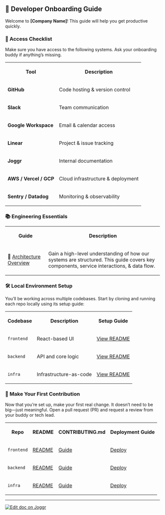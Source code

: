 <!--@@joggrdoc@@-->
<!-- @joggr:version(v2):end -->
<!-- @joggr:warning:start -->
<!-- 
  _   _   _    __        __     _      ____    _   _   ___   _   _    ____     _   _   _ 
 | | | | | |   \ \      / /    / \    |  _ \  | \ | | |_ _| | \ | |  / ___|   | | | | | |
 | | | | | |    \ \ /\ / /    / _ \   | |_) | |  \| |  | |  |  \| | | |  _    | | | | | |
 |_| |_| |_|     \ V  V /    / ___ \  |  _ <  | |\  |  | |  | |\  | | |_| |   |_| |_| |_|
 (_) (_) (_)      \_/\_/    /_/   \_\ |_| \_\ |_| \_| |___| |_| \_|  \____|   (_) (_) (_)
                                                              
This document is managed by Joggr. Editing this document could break Joggr's core features, i.e. our 
ability to auto-maintain this document. Please use the Joggr editor to edit this document 
(link at bottom of the page).
-->
<!-- @joggr:warning:end -->
## 🧭 Developer Onboarding Guide

Welcome to **\[Company Name]**! This guide will help you get productive quickly.

### 🔐 Access Checklist

Make sure you have access to the following systems. Ask your onboarding buddy if anything’s missing.

<table class="dashdraft-table">
  <tbody>
    <tr class="dashdraft-table-row">
      <th class="dashdraft-table-header" colspan="1" rowspan="1">
        <p class="dashdraft-paragraph">Tool</p>
      </th>
      <th class="dashdraft-table-header" colspan="1" rowspan="1">
        <p class="dashdraft-paragraph">Description</p>
      </th>
    </tr>
    <tr class="dashdraft-table-row">
      <td class="dashdraft-table-cell" colspan="1" rowspan="1">
        <p class="dashdraft-paragraph"><strong class="dashdraft-bold">GitHub</strong></p>
      </td>
      <td class="dashdraft-table-cell" colspan="1" rowspan="1">
        <p class="dashdraft-paragraph">Code hosting &#x26; version control</p>
      </td>
    </tr>
    <tr class="dashdraft-table-row">
      <td class="dashdraft-table-cell" colspan="1" rowspan="1">
        <p class="dashdraft-paragraph"><strong class="dashdraft-bold">Slack</strong></p>
      </td>
      <td class="dashdraft-table-cell" colspan="1" rowspan="1">
        <p class="dashdraft-paragraph">Team communication</p>
      </td>
    </tr>
    <tr class="dashdraft-table-row">
      <td class="dashdraft-table-cell" colspan="1" rowspan="1">
        <p class="dashdraft-paragraph"><strong class="dashdraft-bold">Google Workspace</strong></p>
      </td>
      <td class="dashdraft-table-cell" colspan="1" rowspan="1">
        <p class="dashdraft-paragraph">Email &#x26; calendar access</p>
      </td>
    </tr>
    <tr class="dashdraft-table-row">
      <td class="dashdraft-table-cell" colspan="1" rowspan="1">
        <p class="dashdraft-paragraph"><strong class="dashdraft-bold">Linear</strong></p>
      </td>
      <td class="dashdraft-table-cell" colspan="1" rowspan="1">
        <p class="dashdraft-paragraph">Project &#x26; issue tracking</p>
      </td>
    </tr>
    <tr class="dashdraft-table-row">
      <td class="dashdraft-table-cell" colspan="1" rowspan="1">
        <p class="dashdraft-paragraph"><strong class="dashdraft-bold">Joggr</strong></p>
      </td>
      <td class="dashdraft-table-cell" colspan="1" rowspan="1">
        <p class="dashdraft-paragraph">Internal documentation</p>
      </td>
    </tr>
    <tr class="dashdraft-table-row">
      <td class="dashdraft-table-cell" colspan="1" rowspan="1">
        <p class="dashdraft-paragraph"><strong class="dashdraft-bold">AWS / Vercel / GCP</strong></p>
      </td>
      <td class="dashdraft-table-cell" colspan="1" rowspan="1">
        <p class="dashdraft-paragraph">Cloud infrastructure &#x26; deployment</p>
      </td>
    </tr>
    <tr class="dashdraft-table-row">
      <td class="dashdraft-table-cell" colspan="1" rowspan="1">
        <p class="dashdraft-paragraph"><strong class="dashdraft-bold">Sentry / Datadog</strong></p>
      </td>
      <td class="dashdraft-table-cell" colspan="1" rowspan="1">
        <p class="dashdraft-paragraph">Monitoring &#x26; observability</p>
      </td>
    </tr>
  </tbody>
</table>

### 📚 Engineering Essentials

<table class="dashdraft-table">
  <tbody>
    <tr class="dashdraft-table-row">
      <th class="dashdraft-table-header" colspan="1" rowspan="1">
        <p class="dashdraft-paragraph">Guide</p>
      </th>
      <th class="dashdraft-table-header" colspan="1" rowspan="1">
        <p class="dashdraft-paragraph">Description</p>
      </th>
    </tr>
    <tr class="dashdraft-table-row">
      <td class="dashdraft-table-cell" colspan="1" rowspan="1">
        <p class="dashdraft-paragraph"><span data-name="bricks" class="dashdraft-emoji" data-type="emoji">🧱</span> <a target="_blank" rel="noopener noreferrer" class="dashdraft-link" href="https://github.com/joggrdocs/dungeons-and-docs/blob/main/templates/architecture/service-architecture.md">Architecture Overview</a></p>
      </td>
      <td class="dashdraft-table-cell" colspan="1" rowspan="1">
        <p class="dashdraft-paragraph">Gain a high-level understanding of how our systems are structured. This guide covers key components, service interactions, &#x26; data flow.</p>
      </td>
    </tr>
  </tbody>
</table>

### 🛠 Local Environment Setup

You’ll be working across multiple codebases. Start by cloning and running each repo locally using its setup guide:

<table class="dashdraft-table">
  <tbody>
    <tr class="dashdraft-table-row">
      <th class="dashdraft-table-header" colspan="1" rowspan="1">
        <p class="dashdraft-paragraph">Codebase</p>
      </th>
      <th class="dashdraft-table-header" colspan="1" rowspan="1">
        <p class="dashdraft-paragraph">Description</p>
      </th>
      <th class="dashdraft-table-header" colspan="1" rowspan="1">
        <p class="dashdraft-paragraph">Setup Guide</p>
      </th>
    </tr>
    <tr class="dashdraft-table-row">
      <td class="dashdraft-table-cell" colspan="1" rowspan="1">
        <p class="dashdraft-paragraph"><code class="dashdraft-code-inline">frontend</code></p>
      </td>
      <td class="dashdraft-table-cell" colspan="1" rowspan="1">
        <p class="dashdraft-paragraph">React-based UI</p>
      </td>
      <td class="dashdraft-table-cell" colspan="1" rowspan="1">
        <p class="dashdraft-paragraph"><a target="_blank" rel="noopener" class="dashdraft-link" href="#">View README</a></p>
      </td>
    </tr>
    <tr class="dashdraft-table-row">
      <td class="dashdraft-table-cell" colspan="1" rowspan="1">
        <p class="dashdraft-paragraph"><code class="dashdraft-code-inline">backend</code></p>
      </td>
      <td class="dashdraft-table-cell" colspan="1" rowspan="1">
        <p class="dashdraft-paragraph">API and core logic</p>
      </td>
      <td class="dashdraft-table-cell" colspan="1" rowspan="1">
        <p class="dashdraft-paragraph"><a target="_blank" rel="noopener" class="dashdraft-link" href="#">View README</a></p>
      </td>
    </tr>
    <tr class="dashdraft-table-row">
      <td class="dashdraft-table-cell" colspan="1" rowspan="1">
        <p class="dashdraft-paragraph"><code class="dashdraft-code-inline">infra</code></p>
      </td>
      <td class="dashdraft-table-cell" colspan="1" rowspan="1">
        <p class="dashdraft-paragraph">Infrastructure-as-code</p>
      </td>
      <td class="dashdraft-table-cell" colspan="1" rowspan="1">
        <p class="dashdraft-paragraph"><a target="_blank" rel="noopener" class="dashdraft-link" href="#">View README</a></p>
      </td>
    </tr>
  </tbody>
</table>

### 🚀 Make Your First Contribution

Now that you’re set up, make your first real change. It doesn’t need to be big—just meaningful. Open a pull request (PR) and request a review from your buddy or tech lead.

<table class="dashdraft-table">
  <tbody>
    <tr class="dashdraft-table-row">
      <th class="dashdraft-table-header" colspan="1" rowspan="1">
        <p class="dashdraft-paragraph">Repo</p>
      </th>
      <th class="dashdraft-table-header" colspan="1" rowspan="1">
        <p class="dashdraft-paragraph">README</p>
      </th>
      <th class="dashdraft-table-header" colspan="1" rowspan="1">
        <p class="dashdraft-paragraph">CONTRIBUTING.md</p>
      </th>
      <th class="dashdraft-table-header" colspan="1" rowspan="1">
        <p class="dashdraft-paragraph">Deployment Guide</p>
      </th>
    </tr>
    <tr class="dashdraft-table-row">
      <td class="dashdraft-table-cell" colspan="1" rowspan="1">
        <p class="dashdraft-paragraph"><code class="dashdraft-code-inline">frontend</code></p>
      </td>
      <td class="dashdraft-table-cell" colspan="1" rowspan="1">
        <p class="dashdraft-paragraph"><a target="_blank" rel="noopener" class="dashdraft-link" href="#">README</a></p>
      </td>
      <td class="dashdraft-table-cell" colspan="1" rowspan="1">
        <p class="dashdraft-paragraph"><a target="_blank" rel="noopener" class="dashdraft-link" href="#">Guide</a></p>
      </td>
      <td class="dashdraft-table-cell" colspan="1" rowspan="1">
        <p class="dashdraft-paragraph"><a target="_blank" rel="noopener" class="dashdraft-link" href="#">Deploy</a></p>
      </td>
    </tr>
    <tr class="dashdraft-table-row">
      <td class="dashdraft-table-cell" colspan="1" rowspan="1">
        <p class="dashdraft-paragraph"><code class="dashdraft-code-inline">backend</code></p>
      </td>
      <td class="dashdraft-table-cell" colspan="1" rowspan="1">
        <p class="dashdraft-paragraph"><a target="_blank" rel="noopener" class="dashdraft-link" href="#">README</a></p>
      </td>
      <td class="dashdraft-table-cell" colspan="1" rowspan="1">
        <p class="dashdraft-paragraph"><a target="_blank" rel="noopener" class="dashdraft-link" href="#">Guide</a></p>
      </td>
      <td class="dashdraft-table-cell" colspan="1" rowspan="1">
        <p class="dashdraft-paragraph"><a target="_blank" rel="noopener" class="dashdraft-link" href="#">Deploy</a></p>
      </td>
    </tr>
    <tr class="dashdraft-table-row">
      <td class="dashdraft-table-cell" colspan="1" rowspan="1">
        <p class="dashdraft-paragraph"><code class="dashdraft-code-inline">infra</code></p>
      </td>
      <td class="dashdraft-table-cell" colspan="1" rowspan="1">
        <p class="dashdraft-paragraph"><a target="_blank" rel="noopener" class="dashdraft-link" href="#">README</a></p>
      </td>
      <td class="dashdraft-table-cell" colspan="1" rowspan="1">
        <p class="dashdraft-paragraph"><a target="_blank" rel="noopener" class="dashdraft-link" href="#">Guide</a></p>
      </td>
      <td class="dashdraft-table-cell" colspan="1" rowspan="1">
        <p class="dashdraft-paragraph"><a target="_blank" rel="noopener" class="dashdraft-link" href="#">Deploy</a></p>
      </td>
    </tr>
  </tbody>
</table>

<!-- @joggr:editLink(d5a30697-c4af-4404-ad58-83edf6c65b69):start -->
---
<a href="https://app.joggr.io/app/documents/d5a30697-c4af-4404-ad58-83edf6c65b69/edit">
  <img src="https://cdn.joggr.io/assets/static/badges/joggr-document-edit.svg?did=d5a30697-c4af-4404-ad58-83edf6c65b69" alt="Edit doc on Joggr" />
</a>
<!-- @joggr:editLink(d5a30697-c4af-4404-ad58-83edf6c65b69):end -->
